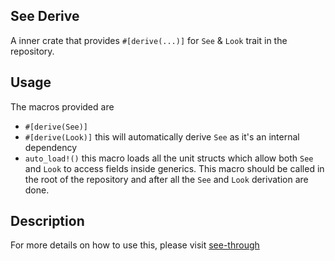 ## See Derive

A inner crate that provides `#[derive(...)]` for `See` & `Look` trait in the repository.



## Usage


The macros provided are
- `#[derive(See)]` 
- `#[derive(Look)]` this will automatically derive `See` as it's an internal dependency
- `auto_load!()` this macro loads all the unit structs which allow both `See` and `Look` to access fields inside generics. This macro should be called in the root of the repository and after all the `See` and `Look` derivation are done.



## Description

For more details on how to use this, please visit [see-through](https://github.com/NishantJoshi00/see-through)

